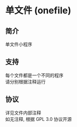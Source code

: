 # 单文件 (onefile)
## 简介
单文件小程序
## 支持
每个文件都是一个不同的程序  
请分别根据注释运行  
## 协议
详见文件内部注释  
如无注释, 根据 GPL 3.0 协议开源  